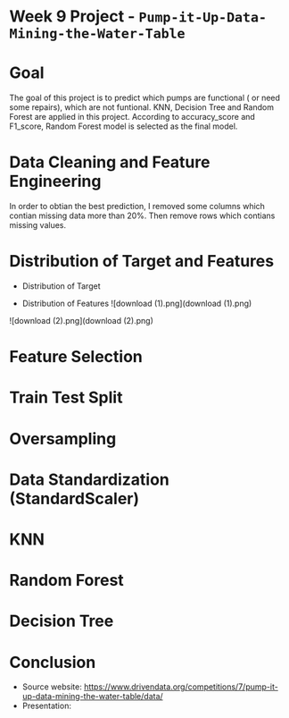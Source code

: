 # Week 9 Project - `Pump-it-Up-Data-Mining-the-Water-Table`

# Goal
The goal of this project is to predict which pumps are functional ( or need some repairs), which are not funtional. KNN, Decision Tree and Random Forest are applied in this project. According to accuracy_score and F1_score, Random Forest model is selected as the final model. 

# Data Cleaning and Feature Engineering
In order to obtian the best prediction, I removed some columns which contian missing data more than 20%. Then remove rows which contians missing values.

# Distribution of Target and Features 

* Distribution of Target



* Distribution of Features
![download (1).png](download (1).png)

![download (2).png](download (2).png)




# Feature Selection





# Train Test Split

# Oversampling
# Data Standardization (StandardScaler)
# KNN
# Random Forest
# Decision Tree


# Conclusion 
     
- Source website: https://www.drivendata.org/competitions/7/pump-it-up-data-mining-the-water-table/data/
- Presentation: 
